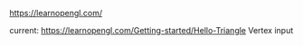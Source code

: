 https://learnopengl.com/

current:
https://learnopengl.com/Getting-started/Hello-Triangle
Vertex input
